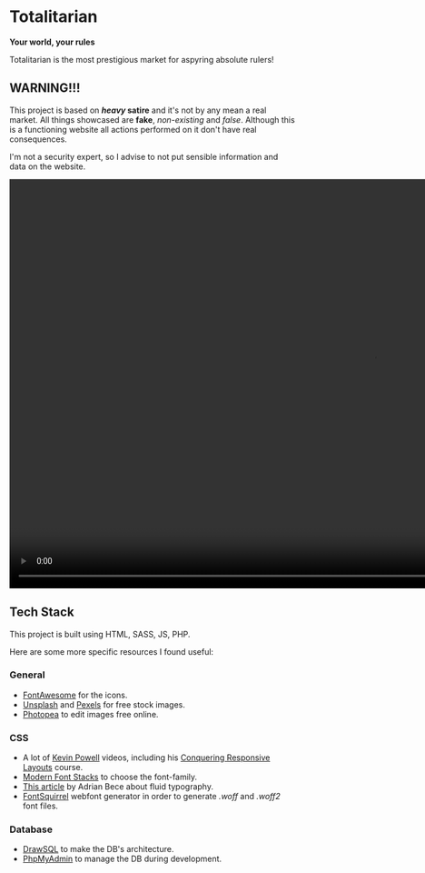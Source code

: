 # Totalitarian
**Your world, your rules** 

Totalitarian is the most prestigious market for aspyring absolute rulers!


## WARNING!!!
This project is based on ***heavy* satire** and it's not by any mean a real market. All things showcased are **fake**, *non-existing* and *false*. Although this is a functioning website all actions performed on it don't have real consequences.

I'm not a security expert, so I advise to not put sensible information and data on the website.

<video width="1280" height="720" controls>
  <source src="./tour.mp4" type="video/mp4">
</video>

## Tech Stack
This project is built using HTML, SASS, JS, PHP. 

Here are some more specific resources I found useful:

### General
- [FontAwesome](https://fontawesome.com) for the icons.
- [Unsplash](https://unsplash.com) and [Pexels](https://www.pexels.com) for free stock images.
- [Photopea](https://www.photopea.com) to edit images free online.

### CSS
- A lot of [Kevin Powell](https://www.youtube.com/@KevinPowell) videos, including his [Conquering Responsive Layouts](https://courses.kevinpowell.co/conquering-responsive-layouts) course.
- [Modern Font Stacks](https://modernfontstacks.com) to choose the font-family.
- [This article](https://www.smashingmagazine.com/2022/01/modern-fluid-typography-css-clamp/) by Adrian Bece about fluid typography.
- [FontSquirrel](https://www.fontsquirrel.com/tools/webfont-generator) webfont generator in order to generate *.woff* and *.woff2* font files.

### Database
- [DrawSQL](https://drawsql.app) to make the DB's architecture.
- [PhpMyAdmin](https://www.phpmyadmin.net) to manage the DB during development.